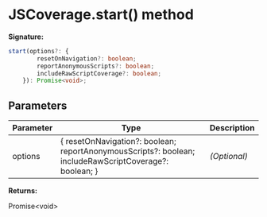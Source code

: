 # JSCoverage.start() method

**Signature:**

```typescript
start(options?: {
        resetOnNavigation?: boolean;
        reportAnonymousScripts?: boolean;
        includeRawScriptCoverage?: boolean;
    }): Promise<void>;
```

## Parameters

| Parameter | Type                                                                                                   | Description       |
| --------- | ------------------------------------------------------------------------------------------------------ | ----------------- |
| options   | { resetOnNavigation?: boolean; reportAnonymousScripts?: boolean; includeRawScriptCoverage?: boolean; } | <i>(Optional)</i> |

**Returns:**

Promise&lt;void&gt;
